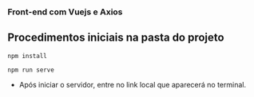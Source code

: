 ### Front-end com Vuejs e Axios

## Procedimentos iniciais na pasta do projeto
```
npm install
```
```
npm run serve
```
* Após iniciar o servidor, entre no link local que aparecerá no terminal.

